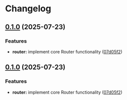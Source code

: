 # Changelog

## [0.1.0](https://github.com/efahnjoe/ejnet/compare/v0.1.0...v0.1.0) (2025-07-23)


### Features

* **router:** implement core Router functionality ([07d05f2](https://github.com/efahnjoe/ejnet/commit/07d05f2a02ccabaab924342cf8a33759ad23ed32))

## [0.1.0](https://github.com/efahnjoe/ejnet/compare/ejnet-v0.1.0...ejnet-v0.1.0) (2025-07-23)


### Features

* **router:** implement core Router functionality ([07d05f2](https://github.com/efahnjoe/ejnet/commit/07d05f2a02ccabaab924342cf8a33759ad23ed32))
